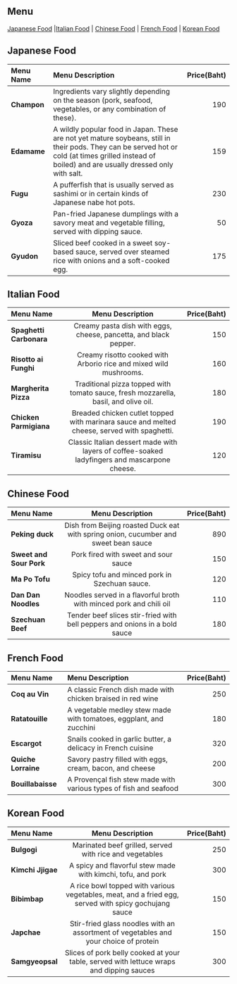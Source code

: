 ## Menu

[Japanese Food](#japanese-food) |[Italian Food](#italian-food) | [Chinese Food](#chinese-food) | [French Food](#French-food) | [Korean Food](#Korean-Food)

## Japanese Food

| Menu Name |                                                                                          Menu Description                                                                                           | Price(Baht) |
|:----------|:---------------------------------------------------------------------------------------------------------------------------------------------------------------------------------------------------|---------:|
| **Champon**   | Ingredients vary slightly depending on the season (pork, seafood, vegetables, or any combination of these).                                             |      190 |
| **Edamame**   | A wildly popular food in Japan. These are not yet mature soybeans, still in their pods. They can be served hot or cold (at times grilled instead of boiled) and are usually dressed only with salt. |      159 |
| **Fugu**      | A pufferfish that is usually served as sashimi or in certain kinds of Japanese nabe hot pots.                                                    |      230 |
| **Gyoza**     | Pan-fried Japanese dumplings with a savory meat and vegetable filling, served with dipping sauce.                             |       50 |
| **Gyudon**    | Sliced beef cooked in a sweet soy-based sauce, served over steamed rice with onions and a soft-cooked egg.                     |      175 |

## Italian Food
| Menu Name      |                                 Menu Description                                  | Price(Baht)|
| :---        |:---------------------------------------------------------------------------------:|-------------:|
| **Spaghetti Carbonara**   |Creamy pasta dish with eggs, cheese, pancetta, and black pepper.|          150 |
| **Risotto ai Funghi**   |Creamy risotto cooked with Arborio rice and mixed wild mushrooms.|          160 |
| **Margherita Pizza**   |Traditional pizza topped with tomato sauce, fresh mozzarella, basil, and olive oil.|          180 |
| **Chicken Parmigiana**  |Breaded chicken cutlet topped with marinara sauce and melted cheese, served with spaghetti.|          190 |
| **Tiramisu**   |Classic Italian dessert made with layers of coffee-soaked ladyfingers and mascarpone cheese.|          120 |


## Chinese Food
| Menu Name               |                                   Menu Description                                   | Price(Baht) |
|:------------------------|:------------------------------------------------------------------------------------:|------:|
| **Peking duck**         | Dish from Beijing roasted Duck  eat with spring onion, cucumber and sweet bean sauce |   890 |
| **Sweet and Sour Pork** |                         Pork fired with sweet and sour sauce                         |   150 |
| **Ma Po Tofu**          |                    Spicy tofu and minced pork in Szechuan sauce.                     |   120 |
| **Dan Dan Noodles**     |          Noodles served in a flavorful broth with minced pork and chili oil          |   110 |
| **Szechuan Beef**       |     Tender beef slices stir-fried with bell peppers and onions in a bold sauce       |   180 |


## French Food
| Menu Name         | Menu Description                                                   | Price(Baht)|
|:------------------|:-------------------------------------------------------------------|---------:|
| **Coq au Vin**        | A classic French dish made with chicken braised in red wine        |      250 |
| **Ratatouille**       | A vegetable medley stew made with tomatoes, eggplant, and zucchini |      180 |
| **Escargot**          | Snails cooked in garlic butter, a delicacy in French cuisine       |      320 |
| **Quiche Lorraine**   | Savory pastry filled with eggs, cream, bacon, and cheese           |      200 |
| **Bouillabaisse**     | A Provençal fish stew made with various types of fish and seafood  |      300 |


## Korean Food

| Menu Name     |                                           Menu Description                                           | Price(Baht) |
|:--------------|:----------------------------------------------------------------------------------------------------:|------------:|
| **Bulgogi**       |                       Marinated beef grilled, served with rice and vegetables                        |         250 |
| **Kimchi Jjigae** |                     A spicy and flavorful stew made with kimchi, tofu, and pork                      |         300 |
| **Bibimbap**      | A rice bowl topped with various vegetables, meat, and a fried egg, served with spicy gochujang sauce |         150 |
| **Japchae**       |         Stir-fried glass noodles with an assortment of vegetables and your choice of protein         |         150 |
| **Samgyeopsal**   |       Slices of pork belly cooked at your table, served with lettuce wraps and dipping sauces        |         300 |

